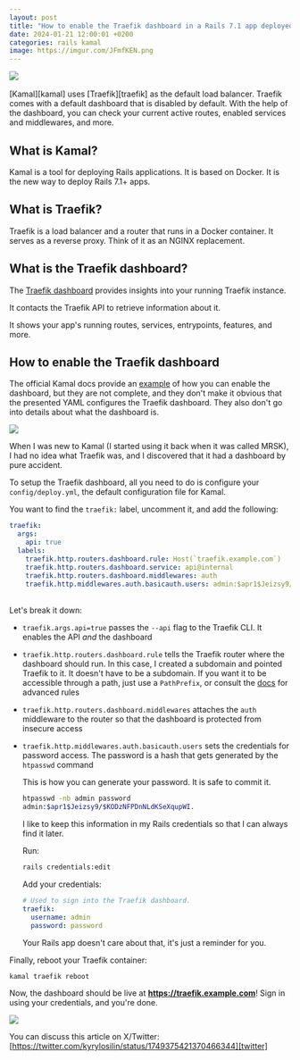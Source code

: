 ```yaml
---
layout: post
title: "How to enable the Traefik dashboard in a Rails 7.1 app deployed with Kamal"
date: 2024-01-21 12:00:01 +0200
categories: rails kamal
image: https://imgur.com/JFmfKEN.png
---
```


<img src="https://imgur.com/JFmfKEN.png" style="margin-bottom: 1rem;">
<br>
[Kamal][kamal] uses [Traefik][traefik] as the default load balancer. Traefik comes
with a default dashboard that is disabled by default. With the help of the
dashboard, you can check your current active routes, enabled services and
middlewares, and more.

## What is Kamal?

Kamal is a tool for deploying Rails applications. It is based on Docker. It is
the new way to deploy Rails 7.1+ apps.

## What is Traefik?

Traefik is a load balancer and a router that runs in a Docker container. It
serves as a reverse proxy. Think of it as an NGINX replacement.

## What is the Traefik dashboard?

The [Traefik dashboard](https://doc.traefik.io/traefik/operations/dashboard/)
provides insights into your running Traefik instance.

It contacts the Traefik API to retrieve information about it.

It shows your app's running routes, services, entrypoints, features, and more.

## How to enable the Traefik dashboard

The official Kamal docs provide an
[example](https://kamal-deploy.org/docs/configuration) of how you can enable the
dashboard, but they are not complete, and they don't make it obvious that the
presented YAML configures the Traefik dashboard. They also don't go into details
about what the dashboard is.

<img src="https://imgur.com/s1eEWFF.png">

When I was new to Kamal (I started using it back when it was called MRSK), I had
no idea what Traefik was, and I discovered that it had a dashboard by pure
accident.

To setup the Traefik dashboard, all you need to do is configure your
`config/deploy.yml`, the default configuration file for Kamal.

You want to find the `traefik:` label, uncomment it, and add the following:

```yaml
traefik:
  args:
    api: true
  labels:
    traefik.http.routers.dashboard.rule: Host(`traefik.example.com`)
    traefik.http.routers.dashboard.service: api@internal
    traefik.http.routers.dashboard.middlewares: auth
    traefik.http.middlewares.auth.basicauth.users: admin:$apr1$Jeizsy9/$KODzNFPDnNLdKSeXqupWI.
```

<br>
Let's break it down:

- `traefik.args.api=true` passes the `--api` flag to the Traefik CLI. It enables
  the API _and_ the dashboard
- `traefik.http.routers.dashboard.rule` tells the Traefik router where the
  dashboard should run. In this case, I created a subdomain and pointed Traefik
  to it. It doesn't have to be a subdomain. If you want it to be accessible
  through a path, just use a `PathPrefix`, or consult the
  [docs](https://doc.traefik.io/traefik/routing/routers/) for advanced rules
- `traefik.http.routers.dashboard.middlewares` attaches the `auth` middleware to
  the router so that the dashboard is protected from insecure access
- `traefik.http.middlewares.auth.basicauth.users` sets the credentials for
  password access. The password is a hash that gets generated by the `htpasswd`
  command

  This is how you can generate your password. It is safe to commit it.

  ```sh
  htpasswd -nb admin password
  admin:$apr1$Jeizsy9/$KODzNFPDnNLdKSeXqupWI.
  ```

  I like to keep this information in my Rails credentials so that I can always
  find it later.

  Run:

  ```sh
  rails credentials:edit
  ```

  Add your credentials:

  ```yaml
  # Used to sign into the Traefik dashboard.
  traefik:
    username: admin
    password: password
  ```

  Your Rails app doesn't care about that, it's just a reminder for you.

Finally, reboot your Traefik container:

```sh
kamal traefik reboot
```

Now, the dashboard should be live at **https://traefik.example.com**! Sign in using
your credentials, and you're done.

<img src="https://imgur.com/ah9ebVO.png">

You can discuss this article on X/Twitter:
<br>
[https://twitter.com/kyrylosilin/status/1749375421370466344][twitter]

[synonym-sprint]: https://synonymsprint.com
[twitter]: https://twitter.com/kyrylosilin/status/1749375421370466344
[kamal]: https://kamal-deploy.org
[traefik]: https://traefik.io
